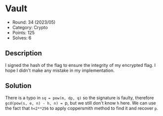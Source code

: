 # Vault

* Round: 34 (2023/05)
* Category: Crypto
* Points: 125
* Solves: 6

## Description

I signed the hash of the flag to ensure the integrity of my encrypted flag. I hope I didn't make any mistake in my implementation.

## Solution

There is a typo in `sq = pow(m, dp, q)` so the signature is faulty, therefore `gcd(pow(s, e, n) - h, n) = `p, but we still don't know `h` here. We can use the fact that `h<2**256` to apply coppersmith method to find it and recover `p`.
